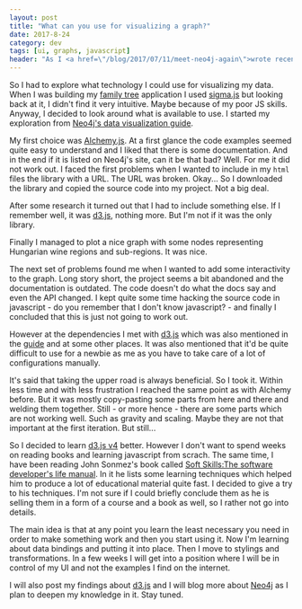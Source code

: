 ```yaml
---
layout: post
title: "What can you use for visualizing a graph?"
date: 2017-8-24
category: dev
tags: [ui, graphs, javascript]
header: "As I <a href=\"/blog/2017/07/11/meet-neo4j-again\">wrote recently</a> I have in mind a pet project using graph databases with a dataset about Hungarian wines. I'm quite comfortable with the backend part such as handling the database and manipulating the the data I retrieve, but I cannot say the same about the frontend part."
---
```

So I had to explore what technology I could use for visualizing my data. When I was building my [family tree](https://github.com/sandordargo/family-tree) application I used [sigma.js](http://sigmajs.org/) but looking back at it, I didn't find it very intuitive. Maybe because of my poor JS skills. Anyway, I decided to look around what is available to use. I started my exploration from [Neo4j's data visualization guide](https://neo4j.com/developer/guide-data-visualization/). 

My first choice was [Alchemy.js](http://graphalchemist.github.io/Alchemy/#/). At a first glance the code examples seemed quite easy to understand and I liked that there is some documentation. And in the end if it is listed on Neo4j's site, can it be that bad? Well. For me it did not work out. I faced the first problems when I wanted to include in my `html` files the library with a URL. The URL was broken. Okay... So I downloaded the library and copied the source code into my project. Not a big deal.

After some research it turned out that I had to include something else. If I remember well, it was [d3.js](https://d3js.org/), nothing more. But I'm not if it was the only library.

Finally I managed to plot a nice graph with some nodes representing Hungarian wine regions and sub-regions. It was nice.

The next set of problems found me when I wanted to add some interactivity to the graph. Long story short, the project seems a bit abandoned and the documentation is outdated. The code doesn't do what the docs say and even the API changed. I kept quite some time hacking the source code in javascript - do you remember that I don't know javascript? - and finally I concluded that this is just not going to work out.

However at the dependencies I met with [d3.js](https://d3js.org/) which was also mentioned in the [guide](https://neo4j.com/developer/guide-data-visualization/) and at some other places. It was also mentioned that it'd be quite difficult to use for a newbie as me as you have to take care of a lot of configurations manually.

It's said that taking the upper road is always beneficial. So I took it. Within less time and with less frustration I reached the same point as with Alchemy before. But it was mostly copy-pasting some parts from here and there and welding them together. Still - or more hence - there are some parts which are not working well. Such as gravity and scaling. Maybe they are not that important at the first iteration. But still...

So I decided to learn [d3.js v4](https://d3js.org/) better. However I don't want to spend weeks on reading books and learning javascript from scrach. The same time, I have been reading John Sonmez's book called [Soft Skills:The software developer's life manual](http://amzn.to/2wK0lLI). In it he lists some learning techniques which helped him to produce a lot of educational material quite fast. I decided to give a try to his techniques. I'm not sure if I could briefly conclude them as he is selling them in a form of a course and a book as well, so I rather not go into details.

The main idea is that at any point you learn the least necessary you need in order to make something work and then you start using it. Now I'm learning about data bindings and putting it into place. Then I move to stylings and transformations. In a few weeks I will get into a position where I will be in control of my UI and not the examples I find on the internet.

I will also post my findings about [d3.js](https://d3js.org/) and I will blog more about [Neo4j](https://neo4j.com/) as I plan to deepen my knowledge in it. Stay tuned.
